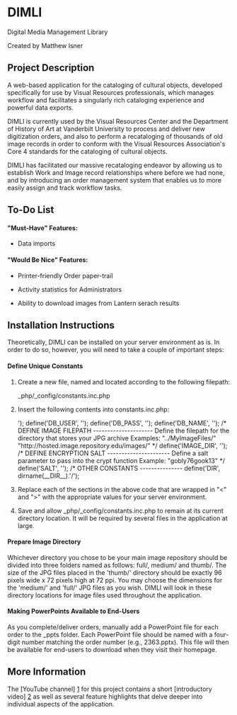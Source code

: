 DIMLI
=====

Digital Media Management Library

Created by Matthew Isner

Project Description
-------------------

A web-based application for the cataloging of cultural objects, developed specifically for use by Visual Resources professionals, which manages workflow and facilitates a singularly rich cataloging experience and powerful data exports.

DIMLI is currently used by the Visual Resources Center and the Department of History of Art at Vanderbilt University to process and deliver new digitization orders, and also to perform a recataloging of thousands of old image records in order to conform with the Visual Resources Association's Core 4 standards for the cataloging of cultural objects.

DIMLI has facilitated our massive recataloging endeavor by allowing us to establish Work and Image record relationships where before we had none, and by introducing an order management system that enables us to more easily assign and track workflow tasks.

To-Do List
----------

#### "Must-Have" Features:

+ Data imports

#### "Would Be Nice" Features:

+ Printer-friendly Order paper-trail

+ Activity statistics for Administrators

+ Ability to download images from Lantern serach results

Installation Instructions
-------------------------

Theoretically, DIMLI can be installed on your server environment as is. In order to do so, however, you will need to take a couple of important steps:

#### Define Unique Constants

1) Create a new file, named and located according to the following filepath:

    _php/_config/constants.inc.php

2) Insert the following contents into constants.inc.php:

    <?php
    /* 
    DATABASE CONSTANTS
    ------------------
    Define the specifics of your server environment */

    define('DB_SERVER', '<your.server.url.here>');
    define('DB_USER', '<yourDatabaseUsername>');
    define('DB_PASS', '<yourDatabasePassword>');
    define('DB_NAME', '<yourDatabaseName>');

    /* 
    DEFINE IMAGE FILEPATH
    ---------------------
    Define the filepath for the directory that stores your JPG archive 
    Examples:
       "../MyImageFiles/"
       "http://hosted.image.repository.edu/images/" */

    define('IMAGE_DIR', '<filepathOfYourImageDirectory>');
    
    /*
    DEFINE ENCRYPTION SALT
    ----------------------
    Define a salt parameter to pass into the crypt function
    Example: "gobly76gook13" */

    define('SALT', '<saltStringOfYourChoice>');
    
    /*
    OTHER CONSTANTS
    ---------------

    define('DIR', dirname(__DIR__).'/');

3) Replace each of the sections in the above code that are wrapped in "<" and ">" with the appropriate values for your server environment.

4) Save and allow _php/_config/constants.inc.php to remain at its current directory location. It will be required by several files in the application at large.

#### Prepare Image Directory

Whichever directory you chose to be your main image repository should be divided into three folders named as follows: full/, medium/ and thumb/. The size of the JPG files placed in the 'thumb/' directory should be exactly 96 pixels wide x 72 pixels high at 72 ppi. You may choose the dimensions for the 'medium/' and 'full/' JPG files as you wish. DIMLI will look in these directory locations for image files used throughout the application.

#### Making PowerPoints Available to End-Users

As you complete/deliver orders, manually add a PowerPoint file for each order to the _ppts folder. Each PowerPoint file should be named with a four-digit number matching the order number (e.g., 2363.pptx). This file will then be available for end-users to download when they visit their homepage.

More Information
----------------

The [YouTube channel] [1] for this project contains a short [introductory video] [2] as well as several feature highlights that delve deeper into individual aspects of the application.

[1]: http://www.youtube.com/channel/UCNavkQ4OuUO2idBjNfaq2zg
[2]: http://www.youtube.com/watch?v=k34agI23-jg
